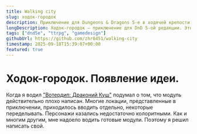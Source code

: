 ```yaml
---
title: Walking city
slug: ходок-городок
description: Приключение для Dungeons & Dragons 5-e в ходячей крепости. 
longDescription: Ходок-городок — приключение для DnD 5-ой редакции. Это история про небольшое расследование случившегося в старинном ходячем городе времён Чумы Заклинаний. Что таит в себе такой реликт? Как этот город был построен? Почему все ещё держится спустя столько лет и неизменно куда-то держит путь? Это и предстоит узнать авантюристам.
tags: ["dnd5e", "ttrpg", "gamedesign"]
githubUrl: https://github.com/zhr0451/walking-city
timestamp: 2025-09-18T15:39:07+00:00
featured: true
---
```


# Ходок-городок. Появление идеи. 

Когда я водил ["Вотердип: Драконий Куш"](https://hobbygames.ru/dungeons-andamp-dragons-voterdip-drakonij-kush) подумал о том, что модуль действительно плохо написан. Многие локации, представленные в приключении, приходилось вводить отдельно, некоторые переделывать. Персонажи казались недостаточно колоритными. Как и многим другим, мне надоело водить готовые модули. Поэтому я решил написать свой. 